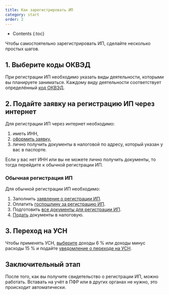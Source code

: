 ```yaml
---
title: Как зарегистрировать ИП
category: start
order: 2
---
```


* Contents
{:toc}

Чтобы самостоятельно зарегистрировать ИП, сделайте несколько простых шагов.

## 1. Выберите коды ОКВЭД

При регистрации ИП необходимо указать виды деятельности, которыми вы планируете заниматься. Каждому виду деятельности соответствует определённый [код ОКВЭД](/kb/kinds-of-activity/).

## 2. Подайте заявку на регистрацию ИП через интернет

Для регистрации ИП через интернет необходимо:

1. иметь ИНН,
2. [оформить заявку](/kb/online/),
3. лично получить документы в налоговой по адресу, который указан у вас в паспорте.

Если у вас нет ИНН или вы не можете лично получить документы, то тогда перейдите к обычной регистрации ИП.

### Обычная регистрация ИП

Для обычной регистрации ИП необходимо:

1. Заполнить [заявление о регистрации ИП](/kb/application/).
2. Оплатить [госпошлину за регистрацию ИП](/kb/state-duty/).
3. Подготовить [все документы для регистрации ИП](/kb/documents/).
4. [Подать](/kb/submission-of-documents/) документы в налоговую.

## 3. Переход на УСН

Чтобы применять УСН, [выберите](/kb/simplified-tax-system/) доходы 6 % или доходы минус расходы 15 % и подайте [уведомление о переходе на УСН](application-for-simplified-tax-system/).

## Заключительный этап

После того, как вы получите свидетельство о регистрации ИП, можно работать. Вставать на учёт в ПФР или в других органах не нужно, это происходит автоматически.